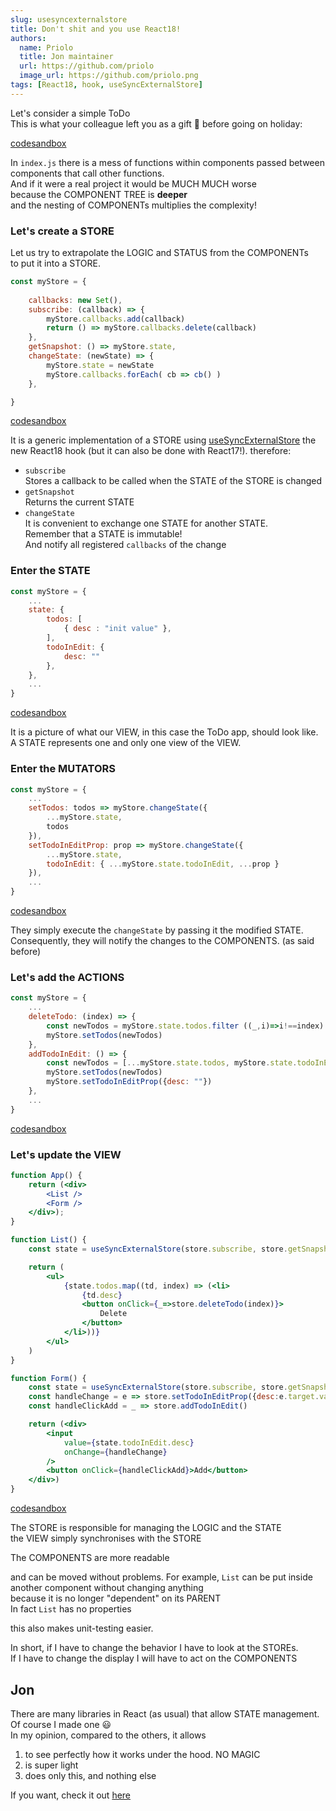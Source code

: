 ```yaml
---
slug: usesyncexternalstore
title: Don't shit and you use React18!
authors:
  name: Priolo
  title: Jon maintainer
  url: https://github.com/priolo
  image_url: https://github.com/priolo.png
tags: [React18, hook, useSyncExternalStore]
---
```


Let's consider a simple ToDo  
This is what your colleague left you as a gift 💩 before going on holiday:  

[codesandbox](https://codesandbox.io/s/to-do-vanilla-wgdgfg?file=/src/index.js)

In `index.js` there is a mess of functions within components passed between components that call other functions.  
And if it were a real project it would be MUCH MUCH worse  
because the COMPONENT TREE is **deeper**  
and the nesting of COMPONENTs multiplies the complexity! 


### Let's create a STORE
Let us try to extrapolate the LOGIC and STATUS from the COMPONENTs  
to put it into a STORE.

```js
const myStore = {
	
	callbacks: new Set(),
	subscribe: (callback) => {
		myStore.callbacks.add(callback)
		return () => myStore.callbacks.delete(callback)
	},
	getSnapshot: () => myStore.state,
	changeState: (newState) => {
		myStore.state = newState
		myStore.callbacks.forEach( cb => cb() )
	},

}
```
[codesandbox](https://codesandbox.io/s/to-do-usesyncexternalstore-brcpe3?file=/src/store.js:23-336)

It is a generic implementation of a STORE using [useSyncExternalStore](https://reactjs.org/docs/hooks-reference.html#usesyncexternalstore) 
the new React18 hook (but it can also be done with React17!).
therefore:   
- `subscribe`  
Stores a callback to be called when the STATE of the STORE is changed  
- `getSnapshot`  
Returns the current STATE   
- `changeState`  
It is convenient to exchange one STATE for another STATE.   
Remember that a STATE is immutable!  
And notify all registered `callbacks` of the change 


### Enter the STATE

```js
const myStore = {
	...
	state: {
		todos: [
			{ desc : "init value" },
		],
		todoInEdit: {
			desc: ""
		},
	},
	...
}
```
[codesandbox](https://codesandbox.io/s/to-do-usesyncexternalstore-brcpe3?file=/src/store.js:339-460)

It is a picture of what our VIEW, in this case the ToDo app, should look like.
A STATE represents one and only one view of the VIEW.

### Enter the MUTATORS

```js
const myStore = {
	...
	setTodos: todos => myStore.changeState({
		...myStore.state,
		todos
	}),
	setTodoInEditProp: prop => myStore.changeState({
		...myStore.state,
		todoInEdit: { ...myStore.state.todoInEdit, ...prop }
	}),
	...
}
```
[codesandbox](https://codesandbox.io/s/to-do-usesyncexternalstore-brcpe3?file=/src/store.js:339-460)

They simply execute the `changeState` by passing it the modified STATE.
Consequently, they will notify the changes to the COMPONENTS.
(as said before)


### Let's add the ACTIONS

```js
const myStore = {
	...
	deleteTodo: (index) => {
		const newTodos = myStore.state.todos.filter ((_,i)=>i!==index)
		myStore.setTodos(newTodos)
	},
	addTodoInEdit: () => {
		const newTodos = [...myStore.state.todos, myStore.state.todoInEdit]
		myStore.setTodos(newTodos)
		myStore.setTodoInEditProp({desc: ""}) 
	},
	...
}
```
[codesandbox](https://codesandbox.io/s/to-do-usesyncexternalstore-brcpe3?file=/src/store.js:483-773)


### Let's update the VIEW

```jsx
function App() {
	return (<div>
		<List />
		<Form />
	</div>);
}

function List() {
	const state = useSyncExternalStore(store.subscribe, store.getSnapshot)

	return (
		<ul>
			{state.todos.map((td, index) => (<li>
				{td.desc}
				<button onClick={_=>store.deleteTodo(index)}>
					Delete
				</button>
			</li>))}
		</ul>
	)
}

function Form() {
	const state = useSyncExternalStore(store.subscribe, store.getSnapshot)
	const handleChange = e => store.setTodoInEditProp({desc:e.target.value})
	const handleClickAdd = _ => store.addTodoInEdit()

	return (<div>
		<input
			value={state.todoInEdit.desc}
			onChange={handleChange}
		/>
		<button onClick={handleClickAdd}>Add</button>
	</div>)
}
```
[codesandbox](https://codesandbox.io/s/to-do-usesyncexternalstore-brcpe3?file=/src/index.js:130-828)

The STORE is responsible for managing the LOGIC and the STATE  
the VIEW simply synchronises with the STORE  

The COMPONENTS are more readable

and can be moved without problems.
For example, `List` can be put inside another component without changing anything  
because it is no longer "dependent" on its PARENT  
In fact `List` has no properties  

this also makes unit-testing easier.  

In short, if I have to change the behavior I have to look at the STOREs.  
If I have to change the display I will have to act on the COMPONENTS   


## Jon

There are many libraries in React (as usual) that allow STATE management.  
Of course I made one 😃  
In my opinion, compared to the others, it allows  
1) to see perfectly how it works under the hood. NO MAGIC  
2) is super light  
3) does only this, and nothing else  
  
If you want, check it out [here](https://priolo.github.io/jon-doc/)
